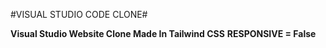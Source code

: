 #VISUAL STUDIO CODE CLONE#

**Visual Studio Website Clone Made In Tailwind CSS**
**RESPONSIVE = False**
